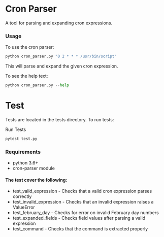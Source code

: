 

# Cron Parser
A tool for parsing and expanding cron expressions.

### Usage
To use the cron parser:


```python
python cron_parser.py "0 2 * * * /usr/bin/script"
```

This will parse and expand the given cron expression.


To see the help text:
``` python
python cron_parser.py --help
```

# Test

Tests are located in the tests directory. To run tests:

Run Tests
```python
pytest test.py
```

### Requirements
- python 3.6+
- cron-parser module



#### The test cover the following:
- test_valid_expression - Checks that a valid cron expression parses correctly
- test_invalid_expression - Checks that an invalid expression raises a ValueError
- test_february_day - Checks for error on invalid February day numbers
- test_expanded_fields - Checks field values after parsing a valid expression
- test_command - Checks that the command is extracted properly

